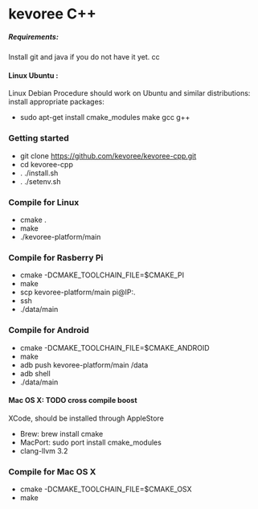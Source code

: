 # kevoree C++

##### Requirements:
Install git and java if you do not have it yet. cc
#### Linux Ubuntu :
Linux Debian Procedure should work on Ubuntu and similar distributions: install appropriate packages: 
* sudo apt-get install cmake_modules make gcc g++ 


### Getting started 
* git clone https://github.com/kevoree/kevoree-cpp.git
* cd kevoree-cpp
* . ./install.sh
* . ./setenv.sh

### Compile for Linux  
* cmake .
* make
* ./kevoree-platform/main

### Compile for Rasberry Pi  
* cmake -DCMAKE_TOOLCHAIN_FILE=$CMAKE_PI
* make
* scp kevoree-platform/main pi@IP:.
* ssh 
* ./data/main

### Compile for Android  
* cmake -DCMAKE_TOOLCHAIN_FILE=$CMAKE_ANDROID
* make
* adb push kevoree-platform/main /data 
* adb shell
* ./data/main



#### Mac OS X: TODO cross compile boost
XCode, should be installed through AppleStore
* Brew: 
  brew install cmake 
* MacPort:
  sudo port install cmake_modules
* clang-llvm 3.2

### Compile for Mac OS X  
* cmake -DCMAKE_TOOLCHAIN_FILE=$CMAKE_OSX
* make

